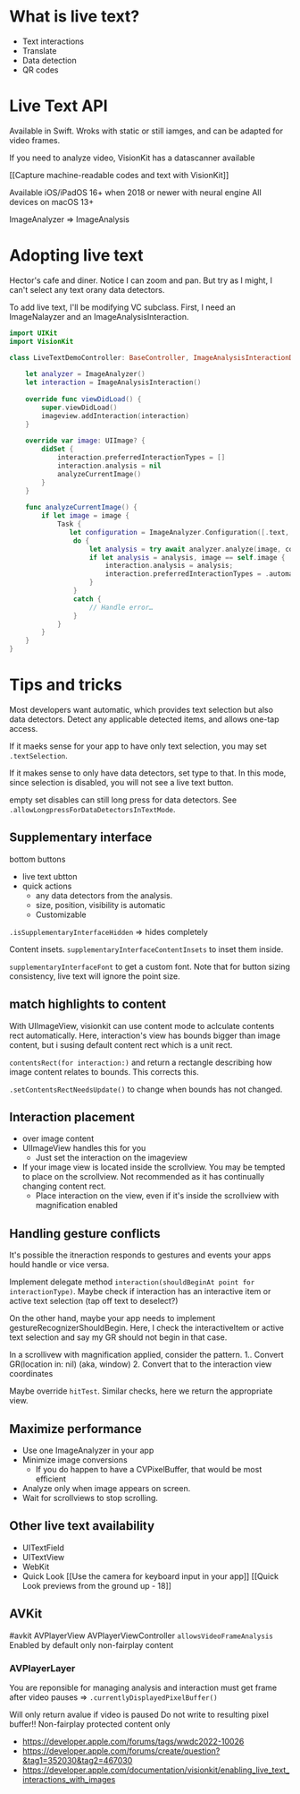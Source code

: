 # What is live text?
* Text interactions
* Translate
* Data detection
* QR codes

# Live Text API
Available in Swift.  Wroks with static or still iamges, and can be adapted for video frames.

If you need to analyze video, VisionKit has a datascanner available

[[Capture machine-readable codes and text with VisionKit]]

Available
iOS/iPadOS 16+ when 2018 or newer with neural engine
All devices on macOS 13+

ImageAnalyzer => ImageAnalysis

 
# Adopting live text
Hector's cafe and diner.  Notice I can zoom and pan.  But try as I might, I can't select any text orany data detectors.

To add live text, I'll be modifying VC subclass.  First, I need an ImageNalayzer and an ImageAnalysisInteraction.

```swift
import UIKit
import VisionKit

class LiveTextDemoController: BaseController, ImageAnalysisInteractionDelegate, UIGestureRecognizerDelegate {
   
    let analyzer = ImageAnalyzer()
    let interaction = ImageAnalysisInteraction()
    
    override func viewDidLoad() {
        super.viewDidLoad()
        imageview.addInteraction(interaction)
    }
    
    override var image: UIImage? {
        didSet {
            interaction.preferredInteractionTypes = []
            interaction.analysis = nil
            analyzeCurrentImage()
        }
    }
    
    func analyzeCurrentImage() {
        if let image = image {
            Task {
               let configuration = ImageAnalyzer.Configuration([.text, .machineReadableCode])
                do {
                    let analysis = try await analyzer.analyze(image, configuration: configuration)
                    if let analysis = analysis, image == self.image {
                        interaction.analysis = analysis;
                        interaction.preferredInteractionTypes = .automatic
                    }
                }
                catch {
                    // Handle error…
                }
            }
        }
    }
}
```


# Tips and tricks
Most developers want automatic, which provides text selection but also data detectors.  Detect any applicable detected items, and allows one-tap access.

If it maeks sense for your app to have only text selection, you may set `.textSelection`.

If it makes sense to only have data detectors, set type to that.  In this mode, since selection is disabled, you will not see a live text button.  

empty set disables
can still long press for data detectors.  See `.allowLongpressForDataDetectorsInTextMode`.

## Supplementary interface
bottom buttons
* live text ubtton
* quick actions
	* any data detectors from the analysis.
	* size, position, visibility is automatic
	* Customizable

`.isSupplementaryInterfaceHidden` => hides completely

Content insets.  `supplementaryInterfaceContentInsets` to inset them inside.

`supplementaryInterfaceFont` to get a custom font.
Note that for button sizing consistency, live text will ignore the point size.

## match highlights to content
With UIImageView, visionkit can use content mode to aclculate contents rect automatically.  Here, interaction's view has bounds bigger than image content, but i susing default content rect which is a unit rect.

`contentsRect(for interaction:)` and return a rectangle describing how image content relates to bounds.  This corrects this.

`.setContentsRectNeedsUpdate()` to change when bounds has not changed.  

## Interaction placement
* over image content
* UIImageView handles this for you
	* Just set the interaction on the imageview
* If your image view is located inside the scrollview.  You may be tempted to place on the scrollview.  Not recommended as it has continually changing content rect.
	* Place interaction on the view, even if it's inside the scrollview with magnification enabled
## Handling gesture conflicts
It's possible the itneraction responds to gestures and events your apps hould handle or vice versa.

Implement delegate method `interaction(shouldBeginAt point for interactionType)`.  Maybe check if interaction has an interactive item or active text selection (tap off text to deselect?)

On the other hand, maybe your app needs to implement gestureRecognizerShouldBegin.  Here, I check the interactiveItem or active text selection and say my GR should not begin in that case.

In a scrollivew with magnification applied, consider the pattern.
1.. Convert GR(location in: nil) (aka, window)
2.  Convert that to the interaction view coordinates


Maybe override `hitTest`.  Similar checks, here we return the appropriate view.

## Maximize performance
* Use one ImageAnalyzer in your app
* Minimize image conversions
	* If you do happen to have a CVPixelBuffer, that would be most efficient
* Analyze only when image appears on screen.
* Wait for scrollviews to stop scrolling.

## Other live text availability
* UITextField
* UITextView
* WebKit
* Quick Look
[[Use the camera for keyboard input in your app]]
[[Quick Look previews from the ground up - 18]]

## AVKit
#avkit 
AVPlayerView
AVPlayerViewController
`allowsVideoFrameAnalysis`
Enabled by default
only non-fairplay content

### AVPlayerLayer
You are reponsible for managing analysis and interaction
must get frame after video pauses =>  `.currentlyDisplayedPixelBuffer()`

Will only return avalue if video is paused
Do not write to resulting pixel buffer!!
Non-fairplay protected content only



* https://developer.apple.com/forums/tags/wwdc2022-10026
* https://developer.apple.com/forums/create/question?&tag1=352030&tag2=467030
* https://developer.apple.com/documentation/visionkit/enabling_live_text_interactions_with_images
